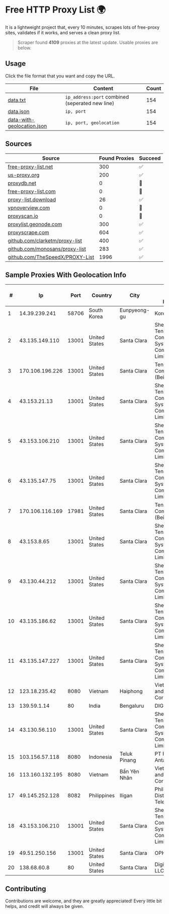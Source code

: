 
# Free HTTP Proxy List 🌍

It is a lightweight project that, every 10 minutes, scrapes lots of free-proxy sites, validates if it works, and serves a clean proxy list.


> Scraper found **4109** proxies at the latest update. Usable proxies are below.

## Usage

Click the file format that you want and copy the URL.


|File|Content|Count|
|----|-------|-----|
|[data.txt](https://raw.githubusercontent.com/themiralay/Proxy-List-World/master/data.txt)|`ip_address:port` combined (seperated new line)|154|
|[data.json](https://raw.githubusercontent.com/themiralay/Proxy-List-World/master/data.json)|`ip, port`|154|
|[data-with-geolocation.json](https://raw.githubusercontent.com/themiralay/Proxy-List-World/master/data-with-geolocation.json)|`ip, port, geolocation`|154|

## Sources

|Source|Found Proxies|Succeed|
|------|-------------|-------|
|[free-proxy-list.net](https://free-proxy-list.net)|300|✅|
|[us-proxy.org](https://www.us-proxy.org)|200|✅|
|[proxydb.net](http://proxydb.net)|0|🚫|
|[free-proxy-list.com](https://free-proxy-list.com/?page=&port=&type%5B%5D=http&type%5B%5D=https&up_time=0&search=Search)|0|🚫|
|[proxy-list.download](https://www.proxy-list.download/HTTP)|26|✅|
|[vpnoverview.com](https://vpnoverview.com/privacy/anonymous-browsing/free-proxy-servers)|0|🚫|
|[proxyscan.io](https://www.proxyscan.io)|0|🚫|
|[proxylist.geonode.com](https://proxylist.geonode.com/api/proxy-list?limit=300&page=1&sort_by=lastChecked&sort_type=desc&protocols=http,https)|300|✅|
|[proxyscrape.com](https://api.proxyscrape.com/v2/?request=displayproxies&protocol=http&timeout=10000&country=all&ssl=all&anonymity=all)|604|✅|
|[github.com/clarketm/proxy-list](https://raw.githubusercontent.com/clarketm/proxy-list/master/proxy-list-raw.txt)|400|✅|
|[github.com/monosans/proxy-list](https://raw.githubusercontent.com/monosans/proxy-list/main/proxies/http.txt)|283|✅|
|[github.com/TheSpeedX/PROXY-List](https://raw.githubusercontent.com/TheSpeedX/PROXY-List/master/http.txt)|1996|✅|


## Sample Proxies With Geolocation Info

|#|Ip|Port|Country|City|Internet Service Provider|
|-|--|----|-------|----|-------------------------|
|1|14.39.239.241|58706|South Korea|Eunpyeong-gu|Korea Telecom|
|2|43.135.149.110|13001|United States|Santa Clara|Shenzhen Tencent Computer Systems Company Limited|
|3|170.106.196.226|13001|United States|Santa Clara|Tencent Cloud Computing (Beijing) Co|
|4|43.153.21.13|13001|United States|Santa Clara|Shenzhen Tencent Computer Systems Company Limited|
|5|43.153.106.210|13001|United States|Santa Clara|Shenzhen Tencent Computer Systems Company Limited|
|6|43.135.147.75|13001|United States|Santa Clara|Shenzhen Tencent Computer Systems Company Limited|
|7|170.106.116.169|17981|United States|Santa Clara|Tencent Cloud Computing (Beijing) Co|
|8|43.153.8.65|13001|United States|Santa Clara|Shenzhen Tencent Computer Systems Company Limited|
|9|43.130.44.212|13001|United States|Santa Clara|Shenzhen Tencent Computer Systems Company Limited|
|10|43.135.186.62|13001|United States|Santa Clara|Shenzhen Tencent Computer Systems Company Limited|
|11|43.135.147.227|13001|United States|Santa Clara|Shenzhen Tencent Computer Systems Company Limited|
|12|123.18.235.42|8080|Vietnam|Haiphong|VietNam Post and Telecom Corporation|
|13|139.59.1.14|80|India|Bengaluru|DIGITALOCEAN|
|14|43.130.56.110|13001|United States|Santa Clara|Shenzhen Tencent Computer Systems Company Limited|
|15|103.156.57.118|8080|Indonesia|Teluk Pinang|PT Filltech Antar Nusa|
|16|113.160.132.195|8080|Vietnam|Bẩn Yên Nhân|VietNam Post and Telecom Corporation|
|17|49.145.252.128|8082|Philippines|Iligan|Philippine Long Distance Telephone Co.|
|18|43.153.106.210|13001|United States|Santa Clara|Shenzhen Tencent Computer Systems Company Limited|
|19|49.51.250.156|13001|United States|Santa Clara|OPHL|
|20|138.68.60.8|80|United States|Santa Clara|DigitalOcean, LLC|



## Contributing

Contributions are welcome, and they are greatly appreciated! Every
little bit helps, and credit will always be given.

